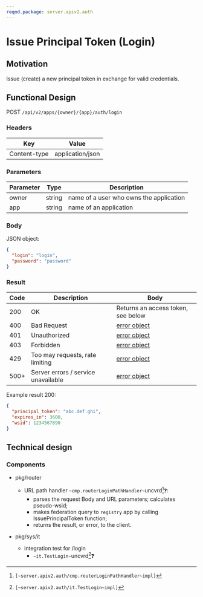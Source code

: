 ```yaml
---
reqmd.package: server.apiv2.auth
---
```


# Issue Principal Token (Login)
## Motivation
Issue (create) a new principal token in exchange for valid credentials.

## Functional Design
POST `/api/v2/apps/{owner}/{app}/auth/login`

### Headers
| Key | Value |
| --- | --- |
| Content-type | application/json |

### Parameters
| Parameter | Type | Description |
| --- | --- | --- |
| owner | string | name of a user who owns the application |
| app | string | name of an application |

### Body
JSON object: 
```json
{
  "login": "login",
  "password": "password"
}
```

### Result
| Code | Description | Body
| --- | --- | --- |
| 200 | OK | Returns an access token, see below |
| 400 | Bad Request | [error object](conventions.md#errors) |
| 401 | Unauthorized | [error object](conventions.md#errors) |
| 403 | Forbidden | [error object](conventions.md#errors) |
| 429 | Too may requests, rate limiting | [error object](conventions.md#errors) |
| 500+ | Server errors / service unavailable | [error object](conventions.md#errors) |
 
Example result 200:
```json
{
  "principal_token": "abc.def.ghi",
  "expires_in": 3600,
  "wsid": 1234567890
}
```

## Technical design
### Components
- pkg/router
  - URL path handler `~cmp.routerLoginPathHandler~`uncvrd[^1]❓:
    - parses the request Body and URL parameters; calculates pseudo-wsid;
    - makes federation query to `registry` app by calling IssuePrincipalToken function;
    - returns the result, or error, to the client.

- pkg/sys/it
    - integration test for /login
        - `~it.TestLogin~`uncvrd[^2]❓

[^1]: `[~server.apiv2.auth/cmp.routerLoginPathHandler~impl]`
[^2]: `[~server.apiv2.auth/it.TestLogin~impl]`
